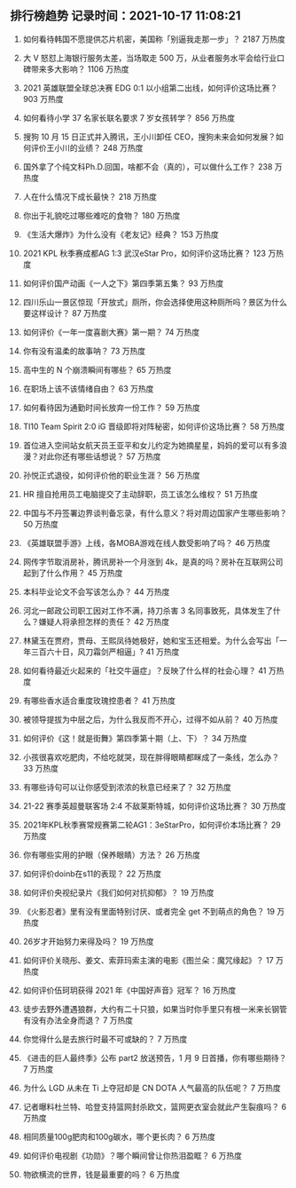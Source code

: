 
## 排行榜趋势 记录时间：2021-10-17 11:08:21
  
  1. 如何看待韩国不愿提供芯片机密，美国称「别逼我走那一步」？ 2187 万热度
    
  2. 大 V 怒怼上海银行服务太差，当场取走 500 万，从业者服务水平会给行业口碑带来多大影响？ 1106 万热度
    
  3. 2021 英雄联盟全球总决赛 EDG 0:1 以小组第二出线，如何评价这场比赛？ 903 万热度
    
  4. 如何看待小学 37 名家长联名要求 7 岁女孩转学？ 856 万热度
    
  5. 搜狗 10 月 15 日正式并入腾讯，王小川卸任 CEO，搜狗未来会如何发展？如何评价王小川的业绩？ 248 万热度
    
  6. 国外拿了个纯文科Ph.D.回国，啥都不会（真的），可以做什么工作？ 238 万热度
    
  7. 人在什么情况下成长最快？ 218 万热度
    
  8. 你出于礼貌吃过哪些难吃的食物？ 180 万热度
    
  9. 《生活大爆炸》为什么没有《老友记》经典？ 153 万热度
    
  10. 2021 KPL 秋季赛成都AG 1:3 武汉eStar Pro，如何评价这场比赛？ 123 万热度
    
  11. 如何评价国产动画《一人之下》第四季第五集？ 93 万热度
    
  12. 四川乐山一景区惊现「开放式」厕所，你会选择使用这种厕所吗？景区为什么要这样设计？ 87 万热度
    
  13. 如何评价《一年一度喜剧大赛》第一期？ 74 万热度
    
  14. 你有没有温柔的故事呐？ 73 万热度
    
  15. 高中生的 N 个崩溃瞬间有哪些？ 65 万热度
    
  16. 在职场上该不该情绪自由？ 63 万热度
    
  17. 如何看待因为通勤时间长放弃一份工作？ 59 万热度
    
  18. TI10 Team Spirit 2:0 iG 晋级即将对阵秘密，如何评价这场比赛？ 58 万热度
    
  19. 首位进入空间站女航天员王亚平和女儿约定为她摘星星，妈妈的爱可以有多浪漫？对此你还有哪些话想说？ 57 万热度
    
  20. 孙悦正式退役，如何评价他的职业生涯？ 56 万热度
    
  21. HR 擅自抢用员工电脑提交了主动辞职，员工该怎么维权？ 51 万热度
    
  22. 中国与不丹签署边界谈判备忘录，有什么意义？将对周边国家产生哪些影响？ 50 万热度
    
  23. 《英雄联盟手游》上线，各MOBA游戏在线人数受影响了吗？ 46 万热度
    
  24. 网传字节取消房补，腾讯房补一个月涨到 4k，是真的吗？房补在互联网公司起到了什么作用？ 45 万热度
    
  25. 本科毕业论文不会写该怎么办？ 44 万热度
    
  26. 河北一邮政公司职工因对工作不满，持刀杀害 3 名同事致死，具体发生了什么？嫌疑人将承担怎样的责任？ 42 万热度
    
  27. 林黛玉在贾府，贾母、王熙凤待她极好，她和宝玉还相爱。为什么会写出「一年三百六十日，风刀霜剑严相逼」? 41 万热度
    
  28. 如何看待最近火起来的「社交牛逼症」？反映了什么样的社会心理？ 41 万热度
    
  29. 有哪些香水适合重度玫瑰控患者？ 41 万热度
    
  30. 被领导提拔为中层之后，为什么我反而不开心，过得不如从前？ 40 万热度
    
  31. 如何评价《这！就是街舞》第四季第十期（上、下）？ 34 万热度
    
  32. 小孩很喜欢吃肥肉，不给吃就哭，现在胖得眼睛都眯成了一条线，怎么办？ 33 万热度
    
  33. 有哪些诗句可以让你感受到浓浓的秋意已经来了？ 32 万热度
    
  34. 21-22 赛季英超曼联客场 2:4 不敌莱斯特城，如何评价这场比赛？ 30 万热度
    
  35. 2021年KPL秋季赛常规赛第二轮AG1：3eStarPro，如何评价本场比赛？ 29 万热度
    
  36. 你有哪些实用的护眼（保养眼睛）方法？ 26 万热度
    
  37. 如何评价doinb在s11的表现？ 22 万热度
    
  38. 如何评价央视纪录片《我们如何对抗抑郁》？ 19 万热度
    
  39. 《火影忍者》里有没有里面特别讨厌、或者完全 get 不到萌点的角色？ 19 万热度
    
  40. 26岁才开始努力来得及吗？ 19 万热度
    
  41. 如何评价关晓彤、姜文、索菲玛索主演的电影《图兰朵：魔咒缘起》？ 17 万热度
    
  42. 如何评价伍珂玥获得 2021 年《中国好声音》冠军？ 16 万热度
    
  43. 徒步去野外遭遇狼群，大约有二十只狼，如果当时你手里只有根一米来长钢管有没有办法全身而退？ 7 万热度
    
  44. 你觉得什么是去旅行时最不可或缺的？ 7 万热度
    
  45. 《进击的巨人最终季》公布 part2 放送预告，1 月 9 日首播，你有哪些期待？ 7 万热度
    
  46. 为什么 LGD 从未在 Ti 上夺冠却是 CN DOTA 人气最高的队伍呢？ 7 万热度
    
  47. 记者曝料杜兰特、哈登支持篮网封杀欧文，篮网更衣室会就此产生裂痕吗？ 6 万热度
    
  48. 相同质量100g肥肉和100g碳水，哪个更长肉？ 6 万热度
    
  49. 如何评价电视剧《功勋》？哪个瞬间曾让你热泪盈眶？ 6 万热度
    
  50. 物欲横流的世界，钱是最重要的吗？ 6 万热度
    